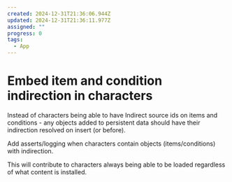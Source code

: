 ```yaml
---
created: 2024-12-31T21:36:06.944Z
updated: 2024-12-31T21:36:11.977Z
assigned: ""
progress: 0
tags:
  - App
---
```


# Embed item and condition indirection in characters

Instead of characters being able to have Indirect source ids on items and conditions - any objects added to persistent data should have their indirection resolved on insert (or before).

Add asserts/logging when characters contain objects (items/conditions) with indirection.

This will contribute to characters always being able to be loaded regardless of what content is installed.
